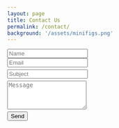 ```yaml
---
layout: page
title: Contact Us
permalink: /contact/
background: '/assets/minifigs.png'
---
```

  <script src="https://www.google.com/recaptcha/api.js?render=6Lfb8VMpAAAAAJQMQOlUkwdW7X2hjE5GHnQHDu7O"></script>
  <script>
    grecaptcha.ready(function () {
      grecaptcha
        .execute('6Lfb8VMpAAAAAJQMQOlUkwdW7X2hjE5GHnQHDu7O', {
          action: 'submit',
        })
        .then(function (token) {
          console.info('got token: ' + token);
          document.getElementById('g-recaptcha-response').value = token;
        });
    });
  </script>

<style>
    .form-row{
        padding-bottom:5px;
    }    
</style>
<!-- modify this form HTML and place wherever you want your form -->
<form
  action="https://formspree.io/f/xkndgyzp"
  method="POST"
>
    <input type="hidden" id="g-recaptcha-response" name="g-recaptcha-response">

<div class="form-row">
    <div class="col">
        <input type="text" class="form-control" name="Name" placeholder="Name">
    </div>
    <div class="col">
        <input type="text" class="form-control" name="Email" placeholder="Email">
    </div>
</div>

<div class="form-row">
    <div class="col">
        <input type="text" class="form-control" name="Subject" placeholder="Subject">
    </div>
</div>

<div class="form-row">
    <div class="col">
        <textarea class="form-control" name="Message" placeholder="Message" rows="4"></textarea>
    </div>
</div>
<div class="form-row">
    <div class="col">
        <button class="btn btn-primary" type="submit">Send</button>
    </div>
 </div>
</form>